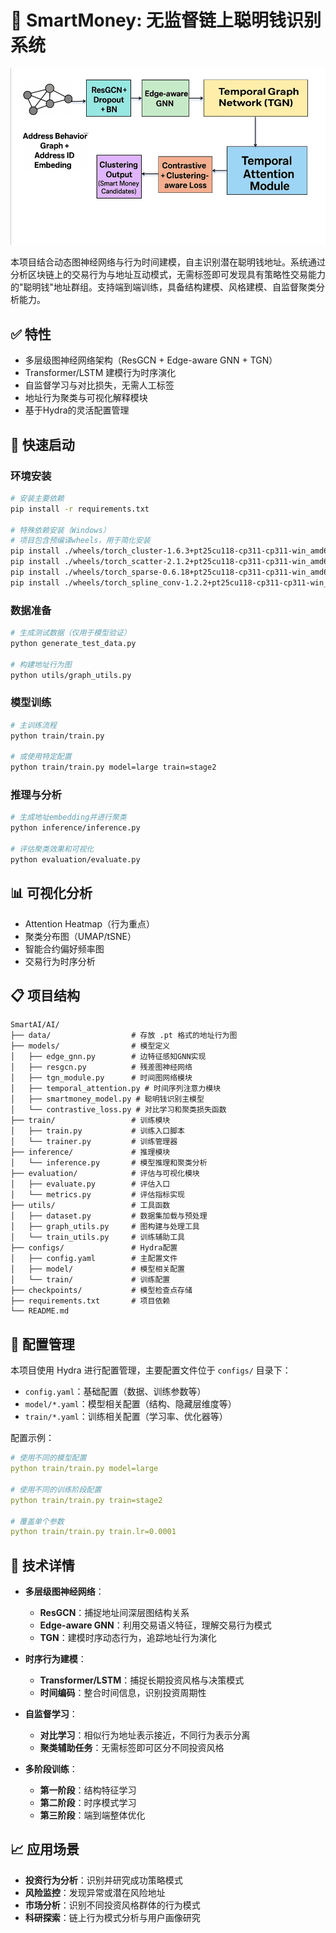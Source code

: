 # 🧠 SmartMoney: 无监督链上聪明钱识别系统

![GNN](.assets/GNN.png)

本项目结合动态图神经网络与行为时间建模，自主识别潜在聪明钱地址。系统通过分析区块链上的交易行为与地址互动模式，无需标签即可发现具有策略性交易能力的"聪明钱"地址群组。支持端到端训练，具备结构建模、风格建模、自监督聚类分析能力。

## ✅ 特性
- 多层级图神经网络架构（ResGCN + Edge-aware GNN + TGN）
- Transformer/LSTM 建模行为时序演化
- 自监督学习与对比损失，无需人工标签
- 地址行为聚类与可视化解释模块
- 基于Hydra的灵活配置管理

## 🚀 快速启动

### 环境安装
```bash
# 安装主要依赖
pip install -r requirements.txt

# 特殊依赖安装（Windows）
# 项目包含预编译wheels，用于简化安装
pip install ./wheels/torch_cluster-1.6.3+pt25cu118-cp311-cp311-win_amd64.whl
pip install ./wheels/torch_scatter-2.1.2+pt25cu118-cp311-cp311-win_amd64.whl
pip install ./wheels/torch_sparse-0.6.18+pt25cu118-cp311-cp311-win_amd64.whl
pip install ./wheels/torch_spline_conv-1.2.2+pt25cu118-cp311-cp311-win_amd64.whl
```

### 数据准备
```bash
# 生成测试数据（仅用于模型验证）
python generate_test_data.py

# 构建地址行为图
python utils/graph_utils.py
```

### 模型训练
```bash
# 主训练流程
python train/train.py

# 或使用特定配置
python train/train.py model=large train=stage2
```

### 推理与分析
```bash
# 生成地址embedding并进行聚类
python inference/inference.py

# 评估聚类效果和可视化
python evaluation/evaluate.py
```

## 📊 可视化分析
- Attention Heatmap（行为重点）
- 聚类分布图（UMAP/tSNE）
- 智能合约偏好频率图
- 交易行为时序分析

## 📋 项目结构
```
SmartAI/AI/
├── data/                  # 存放 .pt 格式的地址行为图
├── models/                # 模型定义
│   ├── edge_gnn.py        # 边特征感知GNN实现
│   ├── resgcn.py          # 残差图神经网络
│   ├── tgn_module.py      # 时间图网络模块
│   ├── temporal_attention.py # 时间序列注意力模块
│   ├── smartmoney_model.py # 聪明钱识别主模型
│   └── contrastive_loss.py # 对比学习和聚类损失函数
├── train/                 # 训练模块
│   ├── train.py           # 训练入口脚本
│   └── trainer.py         # 训练管理器
├── inference/             # 推理模块
│   └── inference.py       # 模型推理和聚类分析
├── evaluation/            # 评估与可视化模块
│   ├── evaluate.py        # 评估入口
│   └── metrics.py         # 评估指标实现
├── utils/                 # 工具函数
│   ├── dataset.py         # 数据集加载与预处理
│   ├── graph_utils.py     # 图构建与处理工具
│   └── train_utils.py     # 训练辅助工具
├── configs/               # Hydra配置
│   ├── config.yaml        # 主配置文件
│   ├── model/             # 模型相关配置
│   └── train/             # 训练配置
├── checkpoints/           # 模型检查点存储
├── requirements.txt       # 项目依赖
└── README.md
```

## 📝 配置管理
本项目使用 Hydra 进行配置管理，主要配置文件位于 `configs/` 目录下：
- `config.yaml`：基础配置（数据、训练参数等）
- `model/*.yaml`：模型相关配置（结构、隐藏层维度等）
- `train/*.yaml`：训练相关配置（学习率、优化器等）

配置示例：
```yaml
# 使用不同的模型配置
python train/train.py model=large

# 使用不同的训练阶段配置
python train/train.py train=stage2

# 覆盖单个参数
python train/train.py train.lr=0.0001
```

## 🧪 技术详情
- **多层级图神经网络**：
  - **ResGCN**：捕捉地址间深层图结构关系
  - **Edge-aware GNN**：利用交易语义特征，理解交易行为模式
  - **TGN**：建模时序动态行为，追踪地址行为演化
  
- **时序行为建模**：
  - **Transformer/LSTM**：捕捉长期投资风格与决策模式
  - **时间编码**：整合时间信息，识别投资周期性
  
- **自监督学习**：
  - **对比学习**：相似行为地址表示接近，不同行为表示分离
  - **聚类辅助任务**：无需标签即可区分不同投资风格
  
- **多阶段训练**：
  - **第一阶段**：结构特征学习
  - **第二阶段**：时序模式学习
  - **第三阶段**：端到端整体优化

## 📈 应用场景
- **投资行为分析**：识别并研究成功策略模式
- **风险监控**：发现异常或潜在风险地址
- **市场分析**：识别不同投资风格群体的行为模式
- **科研探索**：链上行为模式分析与用户画像研究